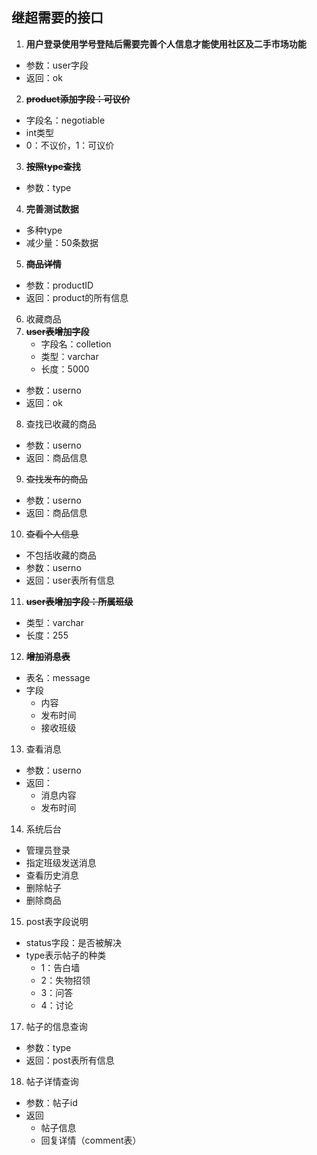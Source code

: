 ## 继超需要的接口

1. **用户登录使用学号登陆后需要完善个人信息才能使用社区及二手市场功能**
  - 参数：user字段
  - 返回：ok
2. ~~**product添加字段：可议价**~~
  - 字段名：negotiable
  - int类型
  - 0：不议价，1：可议价
3. ~~**按照type查找**~~
  - 参数：type
4. **完善测试数据**
  - 多种type
  - 减少量：50条数据
5. ~~**商品详情**~~
  - 参数：productID
  - 返回：product的所有信息
6. 收藏商品
7. ~~**user表增加字段**~~
    - 字段名：colletion
    - 类型：varchar
    - 长度：5000
  - 参数：userno
  - 返回：ok 
8. 查找已收藏的商品
  - 参数：userno
  - 返回：商品信息
9. ~~查找发布的商品~~
  - 参数：userno
  - 返回：商品信息
10. ~~查看个人信息~~
  - 不包括收藏的商品 
  - 参数：userno
  - 返回：user表所有信息
11. ~~**user表增加字段：所属班级**~~
  - 类型：varchar
  - 长度：255
12. ~~**增加消息表**~~
  - 表名：message
  - 字段
    - 内容
    - 发布时间
    - 接收班级
13. 查看消息
  - 参数：userno
  - 返回：
    - 消息内容
    - 发布时间 
14. 系统后台
  - 管理员登录
  - 指定班级发送消息
  - 查看历史消息
  - 删除帖子
  - 删除商品
15. post表字段说明
  - status字段：是否被解决
  - type表示帖子的种类
    - 1：告白墙 
    - 2：失物招领 
    - 3：问答 
    - 4：讨论
17. 帖子的信息查询
  - 参数：type
  - 返回：post表所有信息
18. 帖子详情查询
  - 参数：帖子id
  - 返回
    - 帖子信息
    - 回复详情（comment表）
